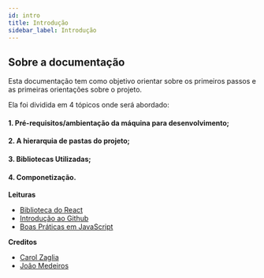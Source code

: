 ```yaml
---
id: intro
title: Introdução
sidebar_label: Introdução
---
```


## **Sobre a documentação**

Esta documentação tem como objetivo orientar sobre os primeiros passos e as primeiras orientações sobre o projeto. 

Ela foi dividida em 4 tópicos onde será abordado: 

#### 1. Pré-requisitos/ambientação da máquina para desenvolvimento;
#### 2. A hierarquia de pastas do projeto;
#### 3. Bibliotecas Utilizadas;
#### 4. Componetização.

**Leituras** 

- [Biblioteca do React](https://pt-br.reactjs.org/)
- [Introdução ao Github](https://medium.com/rafaeltardivo/git-github-uma-introdu%C3%A7%C3%A3o-pr%C3%A1tica-fed91ee56b8d)
- [Boas Práticas em JavaScript](https://medium.com/@washingtonbr/padr%C3%B5es-de-projeto-e-boas-pr%C3%A1ticas-em-javascript-d3b49c5c61a5)

**Creditos**
- [Carol Zaglia](https://github.com/carolgsantos)
- [João Medeiros](https://github.com/JVMedeiros)